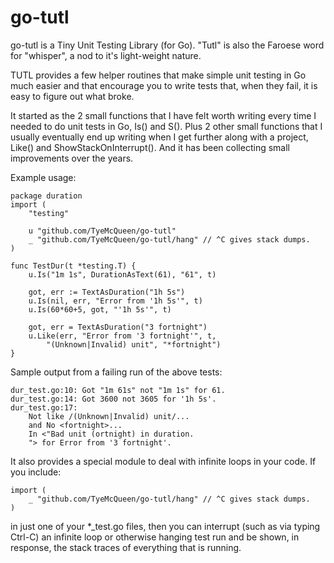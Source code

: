 # go-tutl

go-tutl is a Tiny Unit Testing Library (for Go).  "Tutl" is also the
Faroese word for "whisper", a nod to it's light-weight nature.

TUTL provides a few helper routines that make simple unit testing in Go
much easier and that encourage you to write tests that, when they fail,
it is easy to figure out what broke.

It started as the 2 small functions that I have felt worth writing every
time I needed to do unit tests in Go, Is() and S().  Plus 2 other small
functions that I usually eventually end up writing when I get further
along with a project, Like() and ShowStackOnInterrupt().  And it has been
collecting small improvements over the years.

Example usage:

    package duration
    import (
        "testing"

        u "github.com/TyeMcQueen/go-tutl"
        _ "github.com/TyeMcQueen/go-tutl/hang" // ^C gives stack dumps.
    )

    func TestDur(t *testing.T) {
        u.Is("1m 1s", DurationAsText(61), "61", t)

        got, err := TextAsDuration("1h 5s")
        u.Is(nil, err, "Error from '1h 5s'", t)
        u.Is(60*60+5, got, "'1h 5s'", t)

        got, err = TextAsDuration("3 fortnight")
        u.Like(err, "Error from '3 fortnight'", t,
            "(Unknown|Invalid) unit", "*fortnight")
    }

Sample output from a failing run of the above tests:

    dur_test.go:10: Got "1m 61s" not "1m 1s" for 61.
    dur_test.go:14: Got 3600 not 3605 for '1h 5s'.
    dur_test.go:17:
        Not like /(Unknown|Invalid) unit/...
        and No <fortnight>...
        In <"Bad unit (ortnight) in duration.
        "> for Error from '3 fortnight'.

It also provides a special module to deal with infinite loops in your
code.  If you include:

    import (
        _ "github.com/TyeMcQueen/go-tutl/hang" // ^C gives stack dumps.
    )

in just one of your *_test.go files, then you can interrupt (such as
via typing Ctrl-C) an infinite loop or otherwise hanging test run and be
shown, in response, the stack traces of everything that is running.
